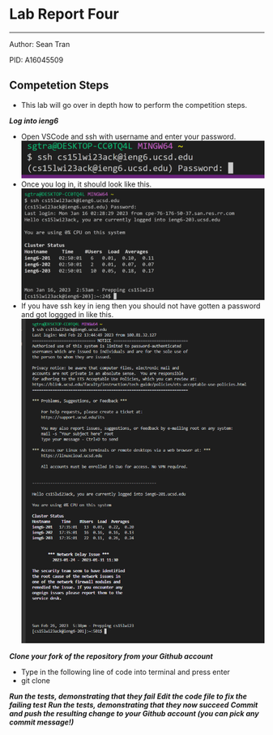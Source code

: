 # Lab Report Four 
---
Author: Sean Tran 

PID: A16045509

## Competetion Steps
* This lab will go over in depth how to perform the competition steps.
 
 
***Log into ieng6***
* Open VSCode and ssh with username and enter your password.
![Image](bash.PNG)	
* Once you log in, it should look like this.
![Image](logIn.PNG)
* If you have ssh key in ieng then you should not have gotten a password and got loggged in like this.
![Image](2.26.0.PNG)

***Clone your fork of the repository from your Github account***
* Type in the following line of code into terminal and press enter
* git clone 

***Run the tests, demonstrating that they fail***
***Edit the code file to fix the failing test***
***Run the tests, demonstrating that they now succeed***
***Commit and push the resulting change to your Github account (you can pick any commit message!)***



